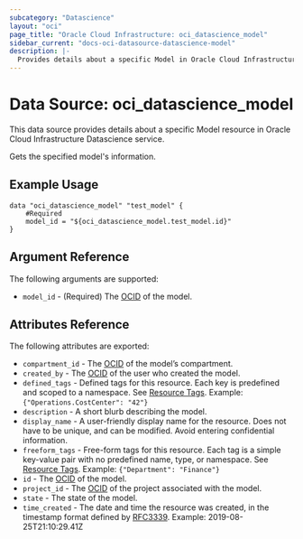 ```yaml
---
subcategory: "Datascience"
layout: "oci"
page_title: "Oracle Cloud Infrastructure: oci_datascience_model"
sidebar_current: "docs-oci-datasource-datascience-model"
description: |-
  Provides details about a specific Model in Oracle Cloud Infrastructure Datascience service
---
```


# Data Source: oci_datascience_model
This data source provides details about a specific Model resource in Oracle Cloud Infrastructure Datascience service.

Gets the specified model's information.

## Example Usage

```hcl
data "oci_datascience_model" "test_model" {
	#Required
	model_id = "${oci_datascience_model.test_model.id}"
}
```

## Argument Reference

The following arguments are supported:

* `model_id` - (Required) The [OCID](https://docs.cloud.oracle.com/iaas/Content/API/Concepts/identifiers.htm) of the model.


## Attributes Reference

The following attributes are exported:

* `compartment_id` - The [OCID](https://docs.cloud.oracle.com/iaas/Content/API/Concepts/identifiers.htm) of the model’s compartment.
* `created_by` - The [OCID](https://docs.cloud.oracle.com/iaas/Content/API/Concepts/identifiers.htm) of the user who created the model.
* `defined_tags` - Defined tags for this resource. Each key is predefined and scoped to a namespace. See [Resource Tags](https://docs.cloud.oracle.com/iaas/Content/General/Concepts/resourcetags.htm).  Example: `{"Operations.CostCenter": "42"}` 
* `description` - A short blurb describing the model.
* `display_name` - A user-friendly display name for the resource. Does not have to be unique, and can be modified. Avoid entering confidential information.
* `freeform_tags` - Free-form tags for this resource. Each tag is a simple key-value pair with no predefined name, type, or namespace. See [Resource Tags](https://docs.cloud.oracle.com/iaas/Content/General/Concepts/resourcetags.htm). Example: `{"Department": "Finance"}` 
* `id` - The [OCID](https://docs.cloud.oracle.com/iaas/Content/API/Concepts/identifiers.htm) of the model.
* `project_id` - The [OCID](https://docs.cloud.oracle.com/iaas/Content/API/Concepts/identifiers.htm) of the project associated with the model.
* `state` - The state of the model.
* `time_created` - The date and time the resource was created, in the timestamp format defined by [RFC3339](https://tools.ietf.org/html/rfc3339). Example: 2019-08-25T21:10:29.41Z 

